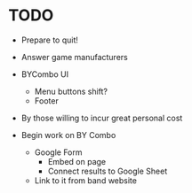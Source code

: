 # TODO
* Prepare to quit!
* Answer game manufacturers
* BYCombo UI
    * Menu buttons shift?
    * Footer
* By those willing to incur great personal cost

* Begin work on BY Combo
    * Google Form
        * Embed on page
        * Connect results to Google Sheet
    * Link to it from band website